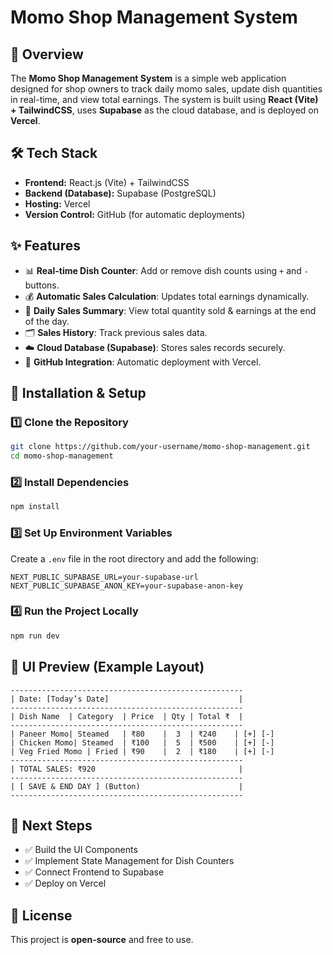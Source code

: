 
# Momo Shop Management System

## 🚀 Overview
The **Momo Shop Management System** is a simple web application designed for shop owners to track daily momo sales, update dish quantities in real-time, and view total earnings. The system is built using **React (Vite) + TailwindCSS**, uses **Supabase** as the cloud database, and is deployed on **Vercel**.

## 🛠️ Tech Stack
- **Frontend:** React.js (Vite) + TailwindCSS
- **Backend (Database):** Supabase (PostgreSQL)
- **Hosting:** Vercel
- **Version Control:** GitHub (for automatic deployments)

## ✨ Features
- 📊 **Real-time Dish Counter**: Add or remove dish counts using `+` and `-` buttons.
- 💰 **Automatic Sales Calculation**: Updates total earnings dynamically.
- 📅 **Daily Sales Summary**: View total quantity sold & earnings at the end of the day.
- 🗂 **Sales History**: Track previous sales data.
- ☁️ **Cloud Database (Supabase)**: Stores sales records securely.
- 🚀 **GitHub Integration**: Automatic deployment with Vercel.

## 📌 Installation & Setup

### **1️⃣ Clone the Repository**
```bash
git clone https://github.com/your-username/momo-shop-management.git
cd momo-shop-management
```

### **2️⃣ Install Dependencies**
```bash
npm install
```

### **3️⃣ Set Up Environment Variables**
Create a `.env` file in the root directory and add the following:
```env
NEXT_PUBLIC_SUPABASE_URL=your-supabase-url
NEXT_PUBLIC_SUPABASE_ANON_KEY=your-supabase-anon-key
```

### **4️⃣ Run the Project Locally**
```bash
npm run dev
```

## 📸 UI Preview (Example Layout)
```
----------------------------------------------------
| Date: [Today’s Date]                             |
----------------------------------------------------
| Dish Name  | Category  | Price  | Qty | Total ₹  |
----------------------------------------------------
| Paneer Momo| Steamed   | ₹80    |  3  | ₹240    | [+] [-]
| Chicken Momo| Steamed  | ₹100   |  5  | ₹500    | [+] [-]
| Veg Fried Momo | Fried | ₹90    |  2  | ₹180    | [+] [-]
----------------------------------------------------
| TOTAL SALES: ₹920                                |
----------------------------------------------------
| [ SAVE & END DAY ] (Button)                      |
----------------------------------------------------
```

## 📌 Next Steps
- ✅ Build the UI Components
- ✅ Implement State Management for Dish Counters
- ✅ Connect Frontend to Supabase
- ✅ Deploy on Vercel

## 📜 License
This project is **open-source** and free to use.

